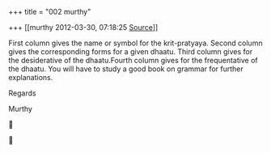 +++
title = "002 murthy"

+++
[[murthy	2012-03-30, 07:18:25 [Source](https://groups.google.com/g/samskrita/c/wKtaHjiQ6yM)]]



First column gives the name or symbol for the krit-pratyaya. Second column gives the corresponding forms for a given dhaatu. Third column gives for the desiderative of the dhaatu.Fourth column gives for the frequentative of the dhaatu. You will have to study a good book on grammar for further explanations.

Regards

Murthy





